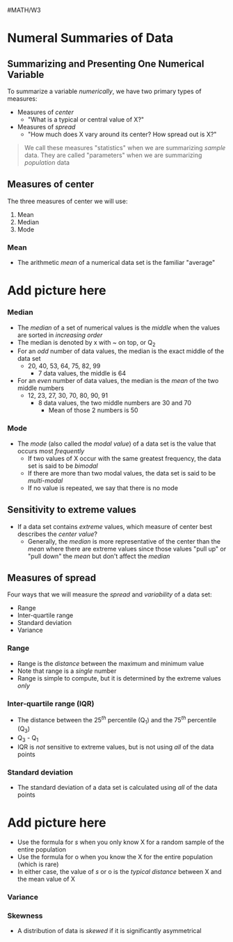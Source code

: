 #MATH/W3
# Numeral Summaries of Data

## Summarizing and Presenting One Numerical Variable

To summarize a variable *numerically*, we have two primary types of measures:
- Measures of *center* 
	- "What is a typical or central value of X?"
- Measures of *spread* 
	- "How much does X vary around its center? How spread out is X?"

> We call these measures "statistics" when we are summarizing *sample* data. They are called "parameters" when we are summarizing *population* data


## Measures of center

The three measures of center we will use:
1. Mean
2. Median
3. Mode

### Mean

- The arithmetic *mean* of a numerical data set is the familiar "average" 
# Add picture here

### Median

- The *median* of a set of numerical values is the *middle* when the values are sorted in *increasing order* 
- The median is denoted by x with ~ on top, or Q$_2$
- For an *odd* number of data values, the median is the exact middle of the data set
	- 20, 40, 53, 64, 75, 82, 99
		- 7 data values, the middle is 64
- For an *even* number of data values, the median is the *mean* of the two middle numbers
	- 12, 23, 27, 30, 70, 80, 90, 91
		- 8 data values, the two middle numbers are 30 and 70
			- Mean of those 2 numbers is 50

### Mode

- The *mode* (also called the *modal value*) of a data set is the value that occurs most *frequently* 
	- If two values of X occur with the same greatest frequency, the data set is said to be *bimodal* 
	- If there are more than two modal values, the data set is said to be *multi-modal*
	- If no value is repeated, we say that there is no mode

## Sensitivity to extreme values

- If a data set contains *extreme* values, which measure of center best describes the *center value*?
	- Generally, the *median* is more representative of the center than the *mean* where there are extreme values since those values "pull up" or "pull down" the *mean* but don't affect the *median*

## Measures of spread

Four ways that we will measure the *spread* and *variability* of a data set:
- Range
- Inter-quartile range
- Standard deviation
- Variance

### Range

- Range is the *distance* between the maximum and minimum value 
- Note that range is a *single* number
- Range is simple to compute, but it is determined by the extreme values *only*

### Inter-quartile range (IQR)

- The distance between the 25$^t$$^h$ percentile (Q$_1$) and the 75$^t$$^h$ percentile (Q$_3$)
- Q$_3$ - Q$_1$
- IQR is *not* sensitive to extreme values, but is not using *all* of the data points

### Standard deviation

- The standard deviation of a data set is calculated using *all* of the data points

# Add picture here

- Use the formula for *s* when you only know X for a random sample of the entire population
- Use the formula for o when you know the X for the entire population (which is rare)
- In either case, the value of *s* or o is the *typical distance* between X and the mean value of X

### Variance 


### Skewness

- A distribution of data is *skewed* if it is significantly asymmetrical